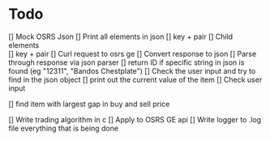 # Todo 
[] Mock OSRS Json
[] Print all elements in json
    [] key + pair
    [] Child elements   
        []  key + pair
[] Curl request to osrs ge
    [] Convert response to json
[] Parse through response via json parser
[] return ID if specific string in json is found (eg "12311", "Bandos Chestplate")
[] Check the user input and try to find in the json object
[] print out the current value of the item
[] Check user input

[] find item with largest gap in buy and sell price

[] Write trading algorithm in c
[] Apply to OSRS GE api
[] Write logger to .log file everything that is being done
